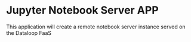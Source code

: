 # Jupyter Notebook Server APP

This application will create a remote notebook server instance served on the Dataloop FaaS



